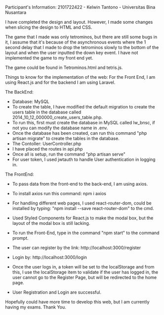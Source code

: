 Participant's Information:
2101722422 - Kelwin Tantono - Universitas Bina Nusantara

I have completed the design and layout. However, I made some changes when slicing the design to HTML and CSS.

The game that I made was only tetrominos, but there are still some bugs in it, I assume that it's because of the asynchronous events where the 1 second delay that I made to drop the tetrominos slowly to the bottom of the layout and when the user inputted the down key event. I have not implemented the game to my front end yet.

The game could be found in Tetrominos.html and tetris.js.

Things to know for the implementation of the web: 
For the Front End, I am using React.js and for the backend I am using Laravel.

The BackEnd:
- Database: MySQL
- To create the table, I have modified the default migration to create the users table in the database called 2014_10_12_000000_create_users_table.php.
- To run this, first must create the database in MySQL called lw_bnsc, if not you can modify the database name in .env.
- Once the database has been created, can run this command "php artisan migrate" to create the tables in the database.
- The Contoller: UserController.php
- I have placed the routes in api.php
- Once all is setup, run the command "php artisan serve"
- For user token, I used jwtauth to handle User authentication in logging in.

The FrontEnd:
- To pass data from the front-end to the back-end, I am using axios. 
- To install axios run this command: npm i axios
- For handling different web pages, I used react-router-dom, could be installed by typing: "npm install --save react-router-dom" to the cmd.
- Used Styled Components for React.js to make the modal box, but the layout of the modal box is still lacking.
- To run the Front-End, type in the command "npm start" to the command prompt.
- The user can register by the link: http://localhost:3000/register
- Login by: http://localhost:3000/login
- Once the user logs in, a token will be set to the localStorage and from this, I use the localStorage item to validate if the user has logged in, the user cannot go to the Register Page, but will be redirected to the home page.

- User Registration and Login are successful.

Hopefully could have more time to develop this web, but I am currently having my exams.
Thank You.
